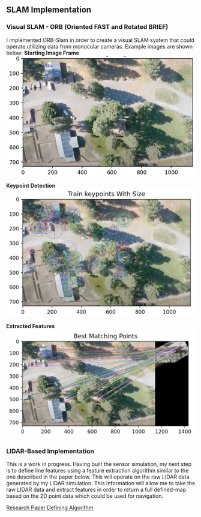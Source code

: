 ## SLAM Implementation

### Visual SLAM - ORB (Oriented FAST and Rotated BRIEF)
I implemented ORB-Slam in order to create a visual SLAM system that could operate utilizing data from monocular cameras. Example images are shown below:
**Starting Image Frame**
<img src="../images/slamimg.png?raw=true"/>

**Keypoint Detection**
<img src="../images/slamkps.png?raw=true"/>

**Extracted Features**
<img src="../images/slamfeatures.png?raw=true"/>

### LIDAR-Based Implementation
This is a work in progress. Having built the sensor simulation, my next step is to define line features using a feature extraction algorithm similar to the one described in the paper below. This will operate on the raw LIDAR data generated by my LIDAR simulation. This information will allow me to take the raw LIDAR data and extract features in order to return a full defined-map based on the 2D point data which could be used for navigation.

[Research Paper Defining Algorithm](https://journals.sagepub.com/doi/pdf/10.1177/1729881418755245)
